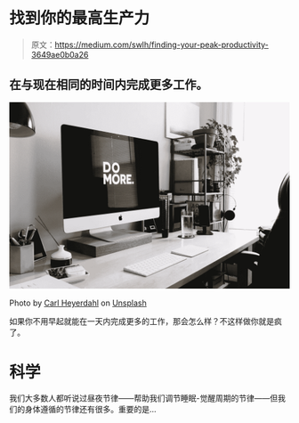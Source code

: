 # 找到你的最高生产力

> 原文：<https://medium.com/swlh/finding-your-peak-productivity-3649ae0b0a26>

## 在与现在相同的时间内完成更多工作。

![](img/9b7e6013864b7a0a5c6979d9e71c35f6.png)

Photo by [Carl Heyerdahl](https://unsplash.com/photos/KE0nC8-58MQ?utm_source=unsplash&utm_medium=referral&utm_content=creditCopyText) on [Unsplash](https://unsplash.com/search/photos/productivity?utm_source=unsplash&utm_medium=referral&utm_content=creditCopyText)

如果你不用早起就能在一天内完成更多的工作，那会怎么样？不这样做你就是疯了。

# 科学

我们大多数人都听说过昼夜节律——帮助我们调节睡眠-觉醒周期的节律——但我们的身体遵循的节律还有很多。重要的是…